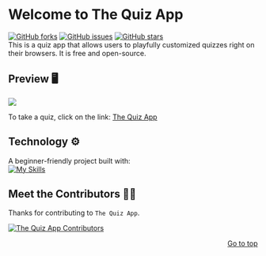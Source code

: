 <div id="top"></div>

# Welcome to The Quiz App

[![GitHub forks](https://img.shields.io/github/forks/mmnldm/thequizapp?style=plastic)](https://img.shields.io/github/forks/mmnldm/thequizapp)
[![GitHub issues](https://img.shields.io/github/issues/mmnldm/thequizapp?style=plastic)](https://img.shields.io/github/issues/mmnldm/thequizapp)
[![GitHub stars](https://img.shields.io/github/stars/mmnldm/thequizapp?style=plastic)](https://img.shields.io/github/stars/mmnldm/thequizapp) <br>
This is a quiz app that allows users to playfully customized quizzes right on their browsers. It is free and open-source.

## Preview 🖥
![](https://github.com/mmnldm/thequizapp/blob/c3c58f1fb638891e80fde0b95acae4140be8379e/src/bg-images/quizapp.gif)

To take a quiz, click on the link:
<a href="https://mmnldm.github.io/thequizapp/">The Quiz App</a>

## Technology ⚙
A beginner-friendly project built with: <br>
[![My Skills](https://skillicons.dev/icons?i=js,html,css)](https://skillicons.dev)

## Meet the Contributors 🤝🏾

Thanks for contributing to `The Quiz App`.

<a href="https://github.com/mmnldm/thequizapp/graphs/contributors">
  <img src="https://contrib.rocks/image?repo=mmnldm/thequizapp" alt ="The Quiz App Contributors"/>
</a>

<p align="right"><a href="#top">Go to top</a></p>
